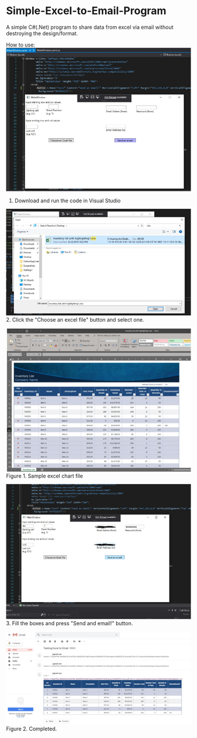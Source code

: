# Simple-Excel-to-Email-Program
A simple C#(.Net) program to share data from excel via email without destroying the design/format.

How to use:
![](sc1.jpg)
1. Download and run the code in Visual Studio

![](sc2.jpg)
2. Click the "Choose an excel file" button and select one.


![](sc3.jpg)
Figure 1. Sample excel chart file

![](sc4.jpg)
3. Fill the boxes and press "Send and email!" button.

![](sc5.jpg)
Figure 2. Completed.
